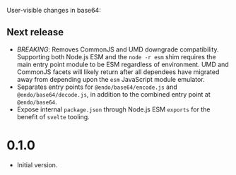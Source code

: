 User-visible changes in base64:

## Next release

- *BREAKING*: Removes CommonJS and UMD downgrade compatibility.
  Supporting both Node.js ESM and the `node -r esm` shim requires the main
  entry point module to be ESM regardless of environment.
  UMD and CommonJS facets will likely return after all dependees have migrated
  away from depending upon the `esm` JavaScript module emulator.
- Separates entry points for `@endo/base64/encode.js` and
  `@endo/base64/decode.js`, in addition to the combined entry point at
  `@endo/base64`.
- Expose internal `package.json` through Node.js ESM `exports` for the benefit
  of `svelte` tooling.

# 0.1.0

- Initial version.
